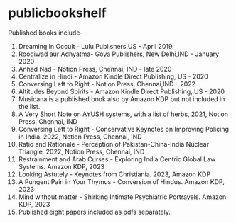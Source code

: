 # publicbookshelf

Published books include-
1. Dreaming in Occult - Lulu Publishers,US - April 2019
2. Roodiwad aur Adhyatma- Goya Publishers, New Delhi,IND - January 2020
3. Anhad Nad - Notion Press, Chennai, IND - late 2020
4. Centralize in Hindi - Amazon Kindle Direct Publishing, US - 2020
5. Conversing Left to Right - Notion Press, Chennai,IND - 2022
6. Altitudes Beyond Spirits - Amazon Kindle Direct Publishing,  US - 2020
7. Musicana is a published book also by Amazon KDP but not included in the list.
8. A Very Short Note on AYUSH systems, with a list of herbs, 2021, Notion Press, Chennai, IND
9. Conversing Left to Right - Conservative Keynotes on Improving Policing in India. 2022, Notion Press, Chennai, IND
10. Ratio and Rationale - Perception of Pakistan-China-India Nuclear Triangle. 2022, Notion Press, Chennai, IND
11. Restrainment and Arab Curses - Exploring India Centric Global Law Systems. Amazon KDP, 2023
12. Looking Astutely - Keynotes from Christiania. 2023, Amazon KDP
13. A Pungent Pain in Your Thymus - Conversion of Hindus. Amazon KDP, 2023
14. Mind without matter - Shirking Intimate Psychiatric Portrayels. Amazon KDP, 2023
15. Published eight papers included as pdfs separately.
